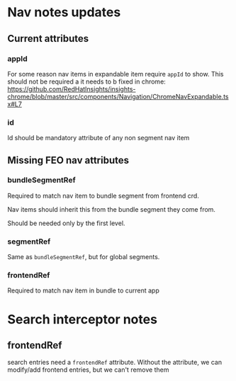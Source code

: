 # Nav notes updates

## Current attributes

### appId

For some reason nav items in expandable item require `appId` to show. This should not be required a it needs to b fixed in chrome: https://github.com/RedHatInsights/insights-chrome/blob/master/src/components/Navigation/ChromeNavExpandable.tsx#L7

### id

Id should be mandatory attribute of any non segment nav item


## Missing FEO nav attributes

### bundleSegmentRef

Required to match nav item to bundle segment from frontend crd.

Nav items should inherit this from the bundle segment they come from.

Should be needed only by the first level.

### segmentRef

Same as `bundleSegmentRef`, but for global segments.

### frontendRef

Required to match nav item in bundle to current app

# Search interceptor notes

## frontendRef

search entries need a `frontendRef` attribute. Without the attribute, we can modify/add frontend entries, but we can't remove them
